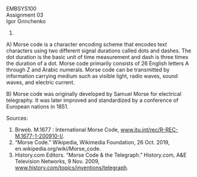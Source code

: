 EMBSYS100 <br>
Assignment 03 <br>
Igor Grinchenko <br>

1.
A) Morse code is a character encoding scheme that encodes text characters using two different signal durations called dots and dashes. The dot duration is the basic unit of time measurement and dash is three times the duration of a dot. Morse code primarily consists of 26 English letters A through Z and Arabic numerals. Morse code can be transmitted by information carrying medium such as visible light, radio waves, sound waves, and electric current.

B) Morse code was originally developed by Samuel Morse for electrical telegraphy. It was later improved and standardized by a conference of European nations in 1851.


Sources:
1. Brweb. M.1677&nbsp;:&nbsp;International Morse Code, www.itu.int/rec/R-REC-M.1677-1-200910-I/.
2. “Morse Code.” Wikipedia, Wikimedia Foundation, 26 Oct. 2019, en.wikipedia.org/wiki/Morse_code.
3. History.com Editors. “Morse Code &amp; the Telegraph.” History.com, A&amp;E Television Networks, 9 Nov. 2009, www.history.com/topics/inventions/telegraph.